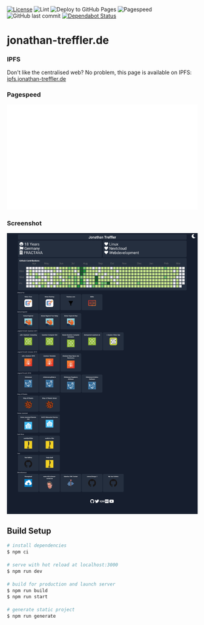 [![License](https://img.shields.io/github/license/JonathanTreffler/JonathanTreffler.github.io)](https://github.com/JonathanTreffler/JonathanTreffler.github.io/blob/dev/LICENSE)
![Lint](https://github.com/JonathanTreffler/JonathanTreffler.github.io/workflows/Lint/badge.svg)
![Deploy to GitHub Pages](https://github.com/JonathanTreffler/JonathanTreffler.github.io/workflows/Deploy%20to%20GitHub%20Pages/badge.svg)
![Pagespeed](https://github.com/JonathanTreffler/JonathanTreffler.github.io/workflows/Pagespeed/badge.svg)
![GitHub last commit](https://img.shields.io/github/last-commit/JonathanTreffler/JonathanTreffler.github.io)
​[![Dependabot Status](https://api.dependabot.com/badges/status?host=github&repo=JonathanTreffler/JonathanTreffler.github.io)](https://dependabot.com)

# jonathan-treffler.de

### IPFS
Don't like the centralised web?
No problem, this page is available on IPFS: [ipfs.jonathan-treffler.de](https://ipfs.jonathan-treffler.de/)

### Pagespeed
<a href="https://developers.google.com/speed/pagespeed/insights/?url=jonathan-treffler.de&tab=desktop" rel="noopener noreferrer" target="_blank"><img src="https://raw.githubusercontent.com/JonathanTreffler/JonathanTreffler.github.io/dev/pagespeed.svg"></a>

### Screenshot
![](https://raw.githubusercontent.com/JonathanTreffler/JonathanTreffler.github.io/dev/img/jonathan-treffler.de.png)

## Build Setup

```bash
# install dependencies
$ npm ci

# serve with hot reload at localhost:3000
$ npm run dev

# build for production and launch server
$ npm run build
$ npm run start

# generate static project
$ npm run generate
```
